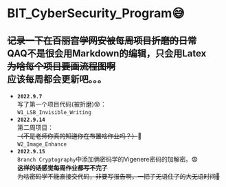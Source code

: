 # BIT_CyberSecurity_Program:sweat_smile:
 ~~记录一下在百丽宫学网安被每周项目折磨的日常~~  
 QAQ不是很会用Markdown的编辑，只会用Latex  
 **~~为啥每个项目要画流程图啊~~**  
应该每周都会更新吧。。。  
---
- **``2022.9.7``**  
写了第一个项目代码(被折磨):cold_sweat:：  
``W1_LSB_Invisible_Writing``  
- **``2022.9.14``**  
第二周项目：  
~~（不是老师你真的知道你在布置啥作业吗？）~~:slightly_smiling_face:  
``W2_Image_Enhance``
- **``2022.9.15``**  
``Branch Cryptography``中添加俩密码学的Vigenere密码的加解密。😨  
~~**这样的话感觉每周作业都写不完了**~~  
~~为啥密码学不能直接交代码，非要写报告啊，一把子无语住了的大无语时间🤡~~

